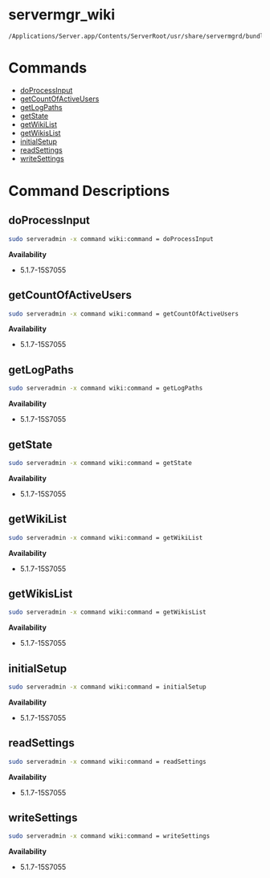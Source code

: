 # servermgr_wiki

```console
/Applications/Server.app/Contents/ServerRoot/usr/share/servermgrd/bundles/servermgr_wiki.bundle/Contents/MacOS/servermgr_wiki
```

# Commands

* [doProcessInput](https://github.com/erikberglund/servermgr_commands/blob/master/servermgr_wiki.md#doprocessinput)
* [getCountOfActiveUsers](https://github.com/erikberglund/servermgr_commands/blob/master/servermgr_wiki.md#getcountofactiveusers)
* [getLogPaths](https://github.com/erikberglund/servermgr_commands/blob/master/servermgr_wiki.md#getlogpaths)
* [getState](https://github.com/erikberglund/servermgr_commands/blob/master/servermgr_wiki.md#getstate)
* [getWikiList](https://github.com/erikberglund/servermgr_commands/blob/master/servermgr_wiki.md#getwikilist)
* [getWikisList](https://github.com/erikberglund/servermgr_commands/blob/master/servermgr_wiki.md#getwikislist)
* [initialSetup](https://github.com/erikberglund/servermgr_commands/blob/master/servermgr_wiki.md#initialsetup)
* [readSettings](https://github.com/erikberglund/servermgr_commands/blob/master/servermgr_wiki.md#readsettings)
* [writeSettings](https://github.com/erikberglund/servermgr_commands/blob/master/servermgr_wiki.md#writesettings)

# Command Descriptions

## doProcessInput

```bash
sudo serveradmin -x command wiki:command = doProcessInput
```

**Availability**
* 5.1.7-15S7055

## getCountOfActiveUsers

```bash
sudo serveradmin -x command wiki:command = getCountOfActiveUsers
```

**Availability**
* 5.1.7-15S7055

## getLogPaths

```bash
sudo serveradmin -x command wiki:command = getLogPaths
```

**Availability**
* 5.1.7-15S7055

## getState

```bash
sudo serveradmin -x command wiki:command = getState
```

**Availability**
* 5.1.7-15S7055

## getWikiList

```bash
sudo serveradmin -x command wiki:command = getWikiList
```

**Availability**
* 5.1.7-15S7055

## getWikisList

```bash
sudo serveradmin -x command wiki:command = getWikisList
```

**Availability**
* 5.1.7-15S7055

## initialSetup

```bash
sudo serveradmin -x command wiki:command = initialSetup
```

**Availability**
* 5.1.7-15S7055

## readSettings

```bash
sudo serveradmin -x command wiki:command = readSettings
```

**Availability**
* 5.1.7-15S7055

## writeSettings

```bash
sudo serveradmin -x command wiki:command = writeSettings
```

**Availability**
* 5.1.7-15S7055

